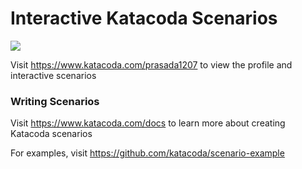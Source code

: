 # Interactive Katacoda Scenarios

[![](http://shields.katacoda.com/katacoda/prasada1207/count.svg)](https://www.katacoda.com/prasada1207 "Get your profile on Katacoda.com")

Visit https://www.katacoda.com/prasada1207 to view the profile and interactive scenarios

### Writing Scenarios
Visit https://www.katacoda.com/docs to learn more about creating Katacoda scenarios

For examples, visit https://github.com/katacoda/scenario-example
